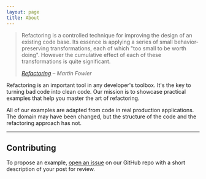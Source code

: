 ```yaml
---
layout: page
title: About
---
```


> Refactoring is a controlled technique for improving the design of an existing code base. Its essence is applying a series of small behavior-preserving transformations, each of which "too small to be worth doing". However the cumulative effect of each of these transformations is quite significant.
>
> _[Refactoring](https://martinfowler.com/books/refactoring.html) – Martin Fowler_

Refactoring is an important tool in any developer's toolbox. It's the key to turning bad code into clean code. Our mission is to showcase practical examples that help you master the art of refactoring.

All of our examples are adapted from code in real production applications. The domain may have been changed, but the structure of the code and the refactoring approach has not.

---

## Contributing

To propose an example, [open an issue](https://github.com/refactoring-by-example/refactoringbyexample.com/issues/new) on our GitHub repo with a short description of your post for review.
